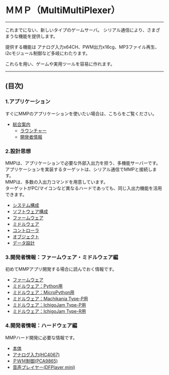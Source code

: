 # ＭＭＰ（MultiMultiPlexer）
----

これまでにない、新しいタイプのゲームサーバ。
シリアル通信により、さまざまうな機能を提供します。

提供する機能は アナログ入力x64CH、PWM出力x16cg、MP3ファイル再生、i2cモジュール制御など多岐にわたります。

これらを用い、ゲームや実用ツールを容易に作れます。

----
## (目次)

### 1.アプリケーション
すぐにMMPのアプリケーションを使いたい場合は、こちらをご覧ください。
- [総合案内](./ゲーム/README.MD)
  - [ラウンチャー](./ゲーム/README_ラウンチャー.MD)
  - [開発者情報  ](./ゲーム/README_アプリ開発者.MD)

### 2.設計思想
MMPは、アプリケーションで必要な外部入出力を担う、多機能サーバーです。  
アプリケーションを実装するターゲットは、シリアル通信でMMPと接続します。  
MMPは、多数の入出力コマンドを用意しています。  
ターゲットがPC/マイコンなど異なるハードであっても、同じ入出力機能を活用できます。
- [システム構成     ](./README/1-2_システム･ソフト構成.md)
- [ソフトウェア構成 ](./README/1-2_システム･ソフト構成.md)
- [ファームウェア   ](./README/3-4_ファーム・ミドル.md)
- [ミドルウェア     ](./README/3-4_ファーム・ミドル.md)
- [コントローラ     ](./README/5_コントローラ.md)
- [オブジェクト     ](./README/6_オブジェクト.md)
- [データ設計       ](./README/7_データ設計.md)

### 3.開発者情報：ファームウェア・ミドルウェア編
初めてMMPアプリ開発する場合に読んでおく情報です。
- [ファームウェア   ](./ファームウェア/v0.3_Rottenmeier/README.MD)
- [ミドルウェア：Python用           ](./ミドルウェア/Python/README.MD)
- [ミドルウェア：MicroPython用      ](./ミドルウェア/Python-mic/README.MD)
- [ミドルウェア：Machikania Type-P用](./ミドルウェア/MK-P/README.MD)
- [ミドルウェア：IchigoJam  Type-P用](./ミドルウェア/IJB-P/README.MD)
- [ミドルウェア：IchigoJam  Type-R用](./ミドルウェア/IJB-R/README.MD)

### 4.開発者情報：ハードウェア編
MMPハード開発に必要な情報です。
- [本体          ](./ハードウェア/MMP本体/README.MD ) 
- [アナログ入力(HC4067)](./ハードウェア/MMP本体/HC4067.MD  )
- [ＰＷＭ制御(PCA9865)](./ハードウェア/MMP本体/PCA9865.MD )
- [音声プレイヤー(DFPlayer mini)](./ハードウェア/MMP本体/DFPlayer.MD)

